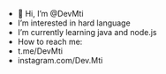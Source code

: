 - 👋 Hi, I’m @DevMti
- I’m interested in hard language
- I’m currently learning java and node.js
- How to reach me:
- t.me/DevMti
- instagram.com/Dev.Mti

<!---
DevMti/DevMti is a ✨ special ✨ repository because its `README.md` (this file) appears on your GitHub profile.
You can click the Preview link to take a look at your changes.
--->
